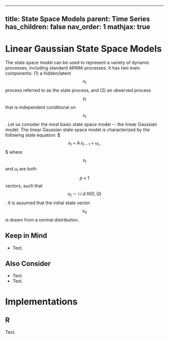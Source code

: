 
---
title: State Space Models
parent: Time Series
has_children: false
nav_order: 1
mathjax: true 
---

# Linear Gaussian State Space Models

The state space model can be used to represent a variety of dynamic processes, including standard ARIMA processes. 
It has two main components: (1) a hidden/latent $$x_t$$ process referred to as the state process, and (2) an observed process $$y_t$$ that is independent conditional on $$x_t$$.
Let us consider the most basic state space model -- the linear Gaussian model.
The linear Gaussian state space model is characterized by the following state equation:
$$$ x_{t} + A \, x_{t-1} + u_t \, ,$$$
where $$x_t$$ and $u_t$ are both $$p \times 1$$ vectors, such that $$u_t \sim i.i.d. N(0,Q)$$. 
It is assumed that the initial state vector $$x_0$$ is drawn from a normal distribution. 

## Keep in Mind

- Text.

## Also Consider

- Text.
- Text.

# Implementations

## R

Text.